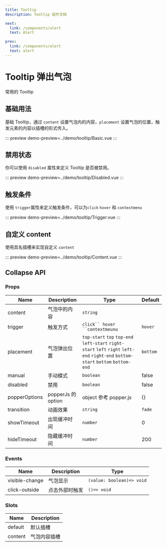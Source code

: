 ```yaml
---
title: Tooltip
description: Tooltip 组件文档

next:
  link: /components/alert
  text: Alert

prev:
  link: /components/alert
  text: alert
---
```


# Tooltip 弹出气泡

常用的 Tooltip

## 基础用法

基础 Tooltip，通过 `content` 设置气泡内的内容，`placement` 设置气泡的位置，触发元素的内容以插槽的形式传入。

::: preview
demo-preview=../demo/tooltip/Basic.vue
:::

## 禁用状态

你可以使用 `disabled` 属性来定义 Tooltip 是否被禁用。

::: preview
demo-preview=../demo/tooltip/Disabled.vue
:::

## 触发条件

使用 `trigger`属性来定义触发条件，可以为`click` `hover` 和 `contextmenu`

::: preview
demo-preview=../demo/tooltip/Trigger.vue
:::

## 自定义 content

使用具名插槽来实现自定义 `content`

::: preview
demo-preview=../demo/tooltip/Content.vue
:::

## Collapse API

### Props

| Name          | Description        | Type                                                                                                                              | Default  |
| ------------- | ------------------ | --------------------------------------------------------------------------------------------------------------------------------- | -------- |
| content       | 气泡中的内容       | `string	`                                                                                                                          |          |
| trigger       | 触发方式           | ` click`` hover ``contextmeunu `                                                                                                  | `hover`  |
| placement     | 气泡弹出位置       | `top-start` `top` `top-end` `left-start` `right-start` `left` `right` `left-end` `right-end` `bottom-start` `bottom` `bottom-end` | `bottom` |
| manual        | 手动模式           | `boolean`                                                                                                                         | false    |
| disabled      | 禁用               | `boolean`                                                                                                                         | false    |
| popperOptions | popperJs 的 option | object 参考 popper.js                                                                                                             | {}       |
| transition    | 动画效果           | `string`                                                                                                                          | `fade`   |
| showTimeout   | 出现缓冲时间       | `number`                                                                                                                          | 0        |
| hideTimeout   | 隐藏缓冲时间       | `number`                                                                                                                          | 200      |

### Events

| Name           | Description    | Type                      |
| -------------- | -------------- | ------------------------- |
| visible-change | 气泡显示       | `(value: boolean)=> void` |
| click-outside  | 点击外部时触发 | `()=> void`               |

### Slots

| Name    | Description  |
| ------- | ------------ |
| default | 默认插槽     |
| content | 气泡内容插槽 |
